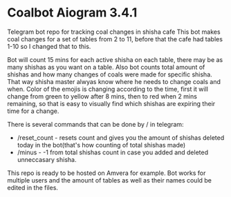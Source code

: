 # Coalbot Aiogram 3.4.1
Telegram bot repo for tracking coal changes in shisha cafe
This bot makes coal changes for a set of tables from 2 to 11, before that the cafe had tables 1-10 so I changed that to this.

Bot will count 15 mins for each active shisha on each table, there may be as many shishas as you want on a table. 
Also bot counts total amount of shishas and how many changes of coals were made for specific shisha. That way shisha master alwyas know where he needs to change coals and when.
Color of the emojis is changing according to the time, first it will change from green to yellow after 8 mins, then to red when 2 mins remaining, so that is easy to visually find which shishas are expiring their time for a change. 

There is several commands that can be done by / in telegram:
* /reset_count - resets count and gives you the amount of shishas deleted today in the bot(that's how counting of total shishas made)
* /minus - -1 from total shishas count in case you added and deleted unneccasary shisha.


This repo is ready to be hosted on Amvera for example. 
Bot works for multiple users and the amount of tables as well as their names could be edited in the files. 
